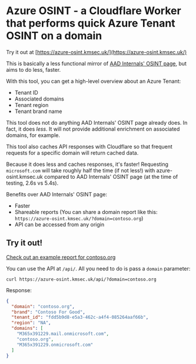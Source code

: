 # Azure OSINT - a Cloudflare Worker that performs quick Azure Tenant OSINT on a domain

Try it out at [https://azure-osint.kmsec.uk/](https://azure-osint.kmsec.uk/)

This is basically a less functional mirror of
[AAD Internals' OSINT page](https://aadinternals.com/osint/), but aims to do
less, faster.

With this tool, you can get a high-level overview about an Azure Tenant:

* Tenant ID
* Associated domains
* Tenant region
* Tenant brand name

This tool does not do anything AAD Internals' OSINT page already does. In fact,
it does *less*. It will not provide additional enrichment on associated domains,
for example.

This tool also caches API responses with Cloudflare so that frequent requests
for a specific domain will return cached data.

Because it does less and caches responses, it's faster! Requesting
`microsoft.com` will take roughly half the time (if not less!) with
azure-osint.kmsec.uk compared to AAD Internals' OSINT page (at the time of
testing, 2.6s vs 5.4s).

Benefits over AAD Internals' OSINT page:

* Faster
* Shareable reports (You can share a domain report like this:
  `https://azure-osint.kmsec.uk/?domain=contoso.org`)
* API can be accessed from any origin

## Try it out!

[Check out an example report for contoso.org](https://azure-osint.kmsec.uk/?domain=contoso.org)

You can use the API at `/api/`. All you need to do is pass a `domain` parameter:

`curl https://azure-osint.kmsec.uk/api/?domain=contoso.org`

Response:

```json
{
  "domain": "contoso.org",
  "brand": "Contoso For Good",
  "tenant_id": "fdd5b9d8-e5a3-462c-a4f4-085264aaf66b",
  "region": "NA",
  "domains": [
    "M365x391229.mail.onmicrosoft.com",
    "contoso.org",
    "M365x391229.onmicrosoft.com"
  ]
}
```
